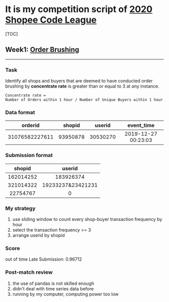 # It is my competition script of [2020 Shopee Code League](https://careers.shopee.sg/codeleague/?fbclid=IwAR0hnbAMRJdShIUVmL5LVhoy6OxXv6nE1jyW-Gn5_fpT9lOnIijorsbnVD8)

[TOC]

## Week1: [Order Brushing](https://www.kaggle.com/c/order-brushing-shopee-code-league)

---

### Task

Identify all shops and buyers that are deemed to have conducted order brushing by **concentrate rate** is greater than or equal to 3 at any instance.

```
Concentrate rate = 
Number of Orders within 1 hour / Number of Unique Buyers within 1 hour
```

### Data format

|    orderid     |  shopid  |  userid  |     event_time      |
| :------------: | :------: | :------: | :-----------------: |
| 31076582227611 | 93950878 | 30530270 | 2019-12-27 00:23:03 |

### Submission format

|  shopid   |      userid       |
| :-------: | :---------------: |
| 162014252 |     183926374     |
| 321014322 | 19233237&23421231 |
| 22754767  |         0         |

### My strategy

1. use sliding window to  count  every shop-buyer transaction frequency by hour
2. select the transaction frequency >= 3
3. arrange userid by shopid

### Score

out of time
Late Submission: 0.96712

### Post-match review

1. the use of pandas is not skilled enough
2. didn't deal with time series data before
3. running by my computer, computing power too low